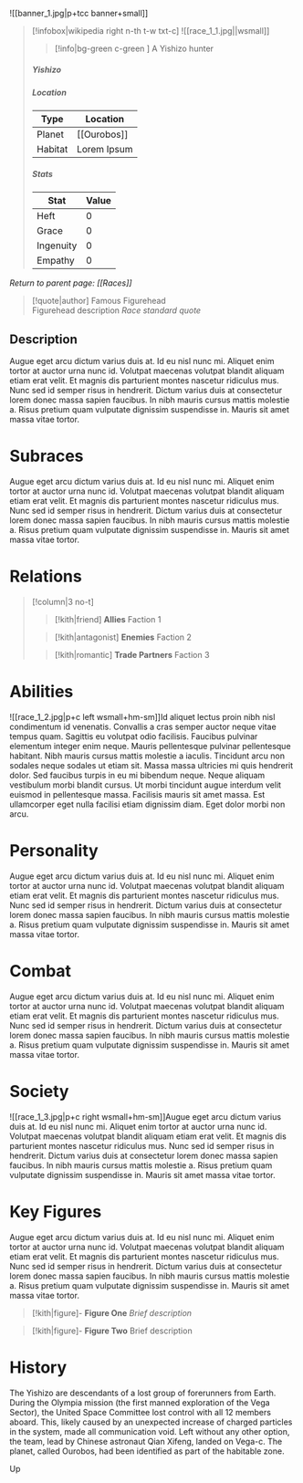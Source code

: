 ![[banner_1.jpg|p+tcc banner+small]]
> [!infobox|wikipedia right n-th t-w txt-c]
> ![[race_1_1.jpg||wsmall]]
>> [!info|bg-green c-green ] A Yishizo hunter
>##### Yishizo
> ##### _Location_
> | Type | Location |
> | ---- | ---- |
> | Planet | [[Ourobos]] |
> | Habitat | Lorem Ipsum |
> 
> ##### _Stats_
> | Stat | Value |
> | ---- | ----|
> | Heft | 0 |
> | Grace | 0|
> | Ingenuity |0 |
> | Empathy |0 |

*Return to parent page: [[Races]]*



>[!quote|author] Famous Figurehead <br>Figurehead description
> _Race standard quote_

## Description
Augue eget arcu dictum varius duis at. Id eu nisl nunc mi. Aliquet enim tortor at auctor urna nunc id. Volutpat maecenas volutpat blandit aliquam etiam erat velit. Et magnis dis parturient montes nascetur ridiculus mus. Nunc sed id semper risus in hendrerit. Dictum varius duis at consectetur lorem donec massa sapien faucibus. In nibh mauris cursus mattis molestie a. Risus pretium quam vulputate dignissim suspendisse in. Mauris sit amet massa vitae tortor.
# Subraces
Augue eget arcu dictum varius duis at. Id eu nisl nunc mi. Aliquet enim tortor at auctor urna nunc id. Volutpat maecenas volutpat blandit aliquam etiam erat velit. Et magnis dis parturient montes nascetur ridiculus mus. Nunc sed id semper risus in hendrerit. Dictum varius duis at consectetur lorem donec massa sapien faucibus. In nibh mauris cursus mattis molestie a. Risus pretium quam vulputate dignissim suspendisse in. Mauris sit amet massa vitae tortor.
# Relations
> [!column|3 no-t] 
>> [!kith|friend] **Allies**
>> Faction 1
>
>> [!kith|antagonist] **Enemies**
>> Faction 2
>
>> [!kith|romantic] **Trade Partners**
>> Faction 3
# Abilities
![[race_1_2.jpg|p+c left wsmall+hm-sm]]Id aliquet lectus proin nibh nisl condimentum id venenatis. Convallis a cras semper auctor neque vitae tempus quam. Sagittis eu volutpat odio facilisis. Faucibus pulvinar elementum integer enim neque. Mauris pellentesque pulvinar pellentesque habitant. Nibh mauris cursus mattis molestie a iaculis. Tincidunt arcu non sodales neque sodales ut etiam sit. Massa massa ultricies mi quis hendrerit dolor. Sed faucibus turpis in eu mi bibendum neque. Neque aliquam vestibulum morbi blandit cursus. Ut morbi tincidunt augue interdum velit euismod in pellentesque massa. Facilisis mauris sit amet massa. Est ullamcorper eget nulla facilisi etiam dignissim diam. Eget dolor morbi non arcu.
# Personality
Augue eget arcu dictum varius duis at. Id eu nisl nunc mi. Aliquet enim tortor at auctor urna nunc id. Volutpat maecenas volutpat blandit aliquam etiam erat velit. Et magnis dis parturient montes nascetur ridiculus mus. Nunc sed id semper risus in hendrerit. Dictum varius duis at consectetur lorem donec massa sapien faucibus. In nibh mauris cursus mattis molestie a. Risus pretium quam vulputate dignissim suspendisse in. Mauris sit amet massa vitae tortor.
# Combat
Augue eget arcu dictum varius duis at. Id eu nisl nunc mi. Aliquet enim tortor at auctor urna nunc id. Volutpat maecenas volutpat blandit aliquam etiam erat velit. Et magnis dis parturient montes nascetur ridiculus mus. Nunc sed id semper risus in hendrerit. Dictum varius duis at consectetur lorem donec massa sapien faucibus. In nibh mauris cursus mattis molestie a. Risus pretium quam vulputate dignissim suspendisse in. Mauris sit amet massa vitae tortor.
# Society
![[race_1_3.jpg|p+c right wsmall+hm-sm]]Augue eget arcu dictum varius duis at. Id eu nisl nunc mi. Aliquet enim tortor at auctor urna nunc id. Volutpat maecenas volutpat blandit aliquam etiam erat velit. Et magnis dis parturient montes nascetur ridiculus mus. Nunc sed id semper risus in hendrerit. Dictum varius duis at consectetur lorem donec massa sapien faucibus. In nibh mauris cursus mattis molestie a. Risus pretium quam vulputate dignissim suspendisse in. Mauris sit amet massa vitae tortor.
# Key Figures
Augue eget arcu dictum varius duis at. Id eu nisl nunc mi. Aliquet enim tortor at auctor urna nunc id. Volutpat maecenas volutpat blandit aliquam etiam erat velit. Et magnis dis parturient montes nascetur ridiculus mus. Nunc sed id semper risus in hendrerit. Dictum varius duis at consectetur lorem donec massa sapien faucibus. In nibh mauris cursus mattis molestie a. Risus pretium quam vulputate dignissim suspendisse in. Mauris sit amet massa vitae tortor.

> [!kith|figure]- **Figure One**
_Brief description_

> [!kith|figure]- **Figure Two**
> Brief description

# History
The Yishizo are descendants of a lost group of forerunners from Earth. During the Olympia mission (the first manned exploration of the Vega Sector), the United Space Committee lost control with all 12 members aboard. This, likely caused by an unexpected increase of charged particles in the system, made all communication void. Left without any other option, the team, lead by Chinese astronaut Qian Xifeng, landed on Vega-c. The planet, called Ourobos, had been identified as part of the habitable zone. 

Up